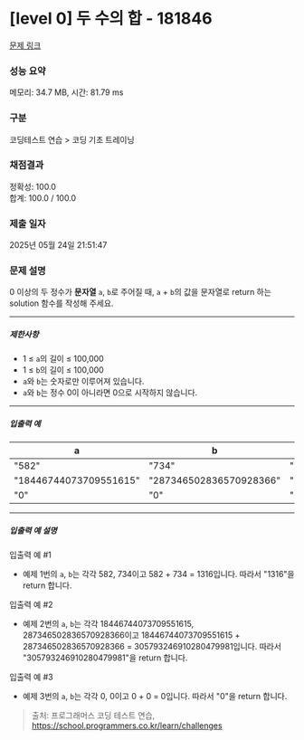 # [level 0] 두 수의 합 - 181846 

[문제 링크](https://school.programmers.co.kr/learn/courses/30/lessons/181846) 

### 성능 요약

메모리: 34.7 MB, 시간: 81.79 ms

### 구분

코딩테스트 연습 > 코딩 기초 트레이닝

### 채점결과

정확성: 100.0<br/>합계: 100.0 / 100.0

### 제출 일자

2025년 05월 24일 21:51:47

### 문제 설명

<p>0 이상의 두 정수가 <strong>문자열</strong> <code>a</code>, <code>b</code>로 주어질 때, <code>a</code> + <code>b</code>의 값을 문자열로 return 하는 solution 함수를 작성해 주세요.</p>

<hr>

<h5>제한사항</h5>

<ul>
<li>1 ≤ <code>a</code>의 길이 ≤ 100,000</li>
<li>1 ≤ <code>b</code>의 길이 ≤ 100,000</li>
<li><code>a</code>와 <code>b</code>는 숫자로만 이루어져 있습니다.</li>
<li><code>a</code>와 <code>b</code>는 정수 0이 아니라면 0으로 시작하지 않습니다.</li>
</ul>

<hr>

<h5>입출력 예</h5>
<table class="table">
        <thead><tr>
<th>a</th>
<th>b</th>
<th>result</th>
</tr>
</thead>
        <tbody><tr>
<td>"582"</td>
<td>"734"</td>
<td>"1316"</td>
</tr>
<tr>
<td>"18446744073709551615"</td>
<td>"287346502836570928366"</td>
<td>"305793246910280479981"</td>
</tr>
<tr>
<td>"0"</td>
<td>"0"</td>
<td>"0"</td>
</tr>
</tbody>
      </table>
<hr>

<h5>입출력 예 설명</h5>

<p>입출력 예 #1</p>

<ul>
<li>예제 1번의 <code>a</code>, <code>b</code>는 각각 582, 734이고 582 + 734 = 1316입니다. 따라서 "1316"을 return 합니다.</li>
</ul>

<p>입출력 예 #2</p>

<ul>
<li>예제 2번의 <code>a</code>, <code>b</code>는 각각 18446744073709551615, 287346502836570928366이고 18446744073709551615 + 287346502836570928366 = 305793246910280479981입니다. 따라서 "305793246910280479981"을 return 합니다.</li>
</ul>

<p>입출력 예 #3</p>

<ul>
<li>예제 3번의 <code>a</code>, <code>b</code>는 각각 0, 0이고 0 + 0 = 0입니다. 따라서 "0"을 return 합니다.</li>
</ul>


> 출처: 프로그래머스 코딩 테스트 연습, https://school.programmers.co.kr/learn/challenges